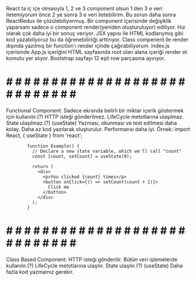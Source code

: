 React ta iç içe olmasıyla 1, 2 ve 3 component olsun 1 den 3 e veri iletemiyorum
	önce 2 ye sonra 3 e veri iletebilirim.
	Bu sorun daha sonra ReactRedux ile çözülebiliyormuş.
	Bir component içerisinde değişiklik yaparsam sadece o component
	render(yeniden oluşturuluyor) ediliyor. Hız olarak çok daha iyi bir sonuç veriyor.
	JSX yapısı ile HTML kodlarıymış gibi kod yazabiliyoruz bu da öğrenebilirliği arttırıyor.
	Class compenent ile render dışında yazılmış bir function'ı render içinde çağırabiliyorum.
	index.js içerisinde App.js içeriğini HTML sayfasında root olan alana içeriği render et komutu yer alıyor.
	Bootstrap sayfayı 12 eşit row parçasına ayırıyor.
  
  
  # # # # # # # # # # # # # # # # # # # # # # # # # # # # # # 
  Functional Component: 
		Sadece ekranda belirli bir miktar içerik göstermek için kullanılır.(?)
		HTTP isteği gönderilmez.
		LifeCycle metotlarına ulaşılmaz.
		State ulaşılmaz.(?) (useState)
		Yazması, okunması ve test edilmesi daha kolay.
		Daha az kod yazılarak oluşturulur.
		Performansı daha iyi.
		Örnek:
			import React, { useState } from 'react';
 
			function Example() {
			  // Declare a new state variable, which we'll call "count"
			  const [count, setCount] = useState(0);
			 
			  return (
				<div>
				  <p>You clicked {count} times</p>
				  <button onClick={() => setCount(count + 1)}>
					Click me
				  </button>
				</div>
			  );
			}
      
  # # # # # # # # # # # # # # # # # # # # # # # # # # # # # # 
  Class Based Component:
		HTTP isteği gönderilir.
		Bütün veri işlemelerde kullanılır.(?)
		LifeCycle metotlarına ulaşılır.
		State ulaşılır.(?) (useState)
		Daha fazla kod yazmamız gerekir.
